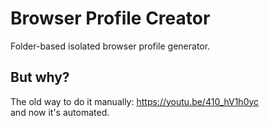 # Browser Profile Creator

Folder-based isolated browser profile generator.  

## But why?

The old way to do it manually: https://youtu.be/410_hV1h0yc  
and now it's automated.  

